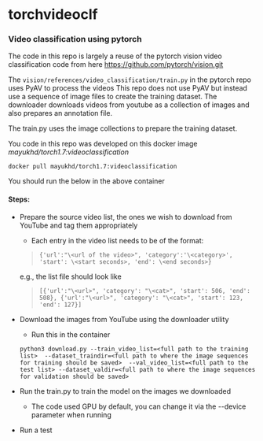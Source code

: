 # torchvideoclf

### Video classification using pytorch

The code in this repo is largely a reuse of the pytorch vision video classification code from here https://github.com/pytorch/vision.git

The `vision/references/video_classification/train.py` in the pytorch repo uses PyAV to process the videos
This repo does not use PyAV but instead use a sequence of image files to create the training dataset. The downloader downloads videos from youtube as a collection of images and also prepares an annotation file.

The train.py uses the image collections to prepare the training dataset.

You code in this repo was developed on this docker image *mayukhd/torch1.7:videoclassification*

`docker pull mayukhd/torch1.7:videoclassification`

You should run the below in the above container

#### Steps:

- Prepare the source video list, the ones we wish to download from YouTube and tag them appropriately
    - Each entry in the video list needs to be of the format: 
    
    > `{'url':"\<url of the video>", 'category':'\<category>', 'start': \<start seconds>, 'end': \<end seconds>}`
     
     e.g., the list file should look like
     
    > `[{'url':"\<url>", 'category': "\<cat>", 'start': 506, 'end': 508},
        {'url':"\<url>", 'category': "\<cat>", 'start': 123, 'end': 127}]`

- Download the images from YouTube using the downloader utility
  - Run this in the container 
  
  `python3 download.py --train_video_list=<full path to the training list> 
  --dataset_traindir=<full path to where the image sequences for training should be saved> 
  --val_video_list=<full path to the test list> --dataset_valdir=<full path to where the image sequences for validation should be saved>`

- Run the train.py to train the model on the images we downloaded
  - The code used GPU by default, you can change it via the --device parameter when running

- Run a test
